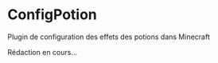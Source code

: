 # ConfigPotion
Plugin de configuration des effets des potions dans Minecraft

Rédaction en cours...
